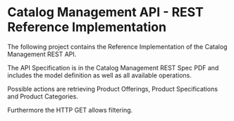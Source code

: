 Catalog Management API - REST Reference Implementation
=======================================================

The following project contains the Reference Implementation of the Catalog Management REST API. 

The API Specification is in the Catalog Management REST Spec PDF and includes the model definition as well as all 
available operations.

Possible actions are retrieving Product Offerings, Product Specifications and Product Categories. 

Furthermore the HTTP GET allows filtering.
